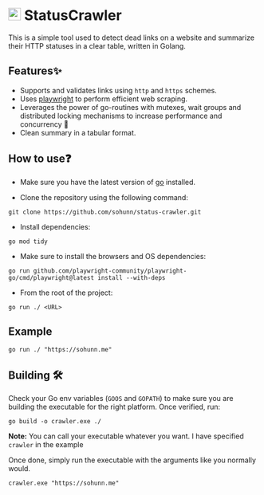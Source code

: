 # <img src="https://user-images.githubusercontent.com/17984549/91302719-343a1d80-e7a7-11ea-8d6a-9448ef598420.png" height="25" /> StatusCrawler
This is a simple tool used to detect dead links on a website and summarize their HTTP statuses in a clear table, written in Golang.

## Features✨
- Supports and validates links using `http` and `https` schemes.
- Uses [playwright](https://pkg.go.dev/github.com/playwright-community/playwright-go) to perform efficient web scraping.
- Leverages the power of go-routines with mutexes, wait groups and distributed locking mechanisms to increase performance and concurrency 🚀
- Clean summary in a tabular format. 


## How to use❓
- Make sure you have the latest version of [go](https://go.dev/dl/) installed.

- Clone the repository using the following command:
```
git clone https://github.com/sohunn/status-crawler.git
```

- Install dependencies:
``` 
go mod tidy
```

- Make sure to install the browsers and OS dependencies:
```
go run github.com/playwright-community/playwright-go/cmd/playwright@latest install --with-deps
```

- From the root of the project:
```
go run ./ <URL>
```

## Example
```
go run ./ "https://sohunn.me"
```

## Building 🛠️
Check your Go env variables (`GOOS` and `GOPATH`) to make sure you are building the executable for the right platform. Once verified, run:
```
go build -o crawler.exe ./
```

**Note:** You can call your executable whatever you want. I have specified `crawler` in the example

Once done, simply run the executable with the arguments like you normally would.

```
crawler.exe "https://sohunn.me"
```